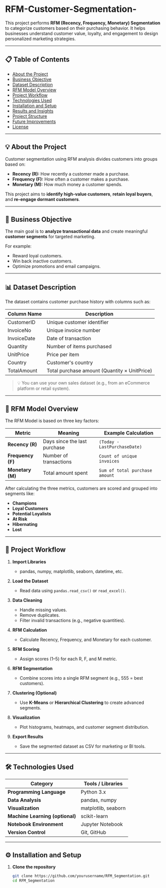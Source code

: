 # RFM-Customer-Segmentation-
This project performs **RFM (Recency, Frequency, Monetary) Segmentation** to categorize customers based on their purchasing behavior.   It helps businesses understand customer value, loyalty, and engagement to design personalized marketing strategies.

---

## 📋 Table of Contents
- [About the Project](#about-the-project)
- [Business Objective](#business-objective)
- [Dataset Description](#dataset-description)
- [RFM Model Overview](#rfm-model-overview)
- [Project Workflow](#project-workflow)
- [Technologies Used](#technologies-used)
- [Installation and Setup](#installation-and-setup)
- [Results and Insights](#results-and-insights)
- [Project Structure](#project-structure)
- [Future Improvements](#future-improvements)
- [License](#license)

---

## 💡 About the Project

Customer segmentation using RFM analysis divides customers into groups based on:
- **Recency (R):** How recently a customer made a purchase.
- **Frequency (F):** How often a customer makes a purchase.
- **Monetary (M):** How much money a customer spends.

This project aims to **identify high-value customers**, **retain loyal buyers**, and **re-engage dormant customers**.

---

## 🎯 Business Objective

The main goal is to **analyze transactional data** and create meaningful **customer segments** for targeted marketing.

For example:
- Reward loyal customers.
- Win back inactive customers.
- Optimize promotions and email campaigns.

---

## 📊 Dataset Description

The dataset contains customer purchase history with columns such as:

| Column Name        | Description |
|--------------------|-------------|
| CustomerID         | Unique customer identifier |
| InvoiceNo          | Unique invoice number |
| InvoiceDate        | Date of transaction |
| Quantity           | Number of items purchased |
| UnitPrice          | Price per item |
| Country            | Customer's country |
| TotalAmount        | Total purchase amount (Quantity × UnitPrice) |

> 💡 You can use your own sales dataset (e.g., from an eCommerce platform or retail system).

---

## 🧠 RFM Model Overview

The RFM Model is based on three key factors:

| Metric | Meaning | Example Calculation |
|--------|----------|---------------------|
| **Recency (R)** | Days since the last purchase | `(Today - LastPurchaseDate)` |
| **Frequency (F)** | Number of transactions | `Count of unique invoices` |
| **Monetary (M)** | Total amount spent | `Sum of total purchase amount` |

After calculating the three metrics, customers are scored and grouped into segments like:
- **Champions**
- **Loyal Customers**
- **Potential Loyalists**
- **At Risk**
- **Hibernating**
- **Lost**

---

## 🧭 Project Workflow

1. **Import Libraries**
   - pandas, numpy, matplotlib, seaborn, datetime, etc.

2. **Load the Dataset**
   - Read data using `pandas.read_csv()` or `read_excel()`.

3. **Data Cleaning**
   - Handle missing values.
   - Remove duplicates.
   - Filter invalid transactions (e.g., negative quantities).

4. **RFM Calculation**
   - Calculate Recency, Frequency, and Monetary for each customer.

5. **RFM Scoring**
   - Assign scores (1–5) for each R, F, and M metric.

6. **RFM Segmentation**
   - Combine scores into a single RFM segment (e.g., 555 = best customers).

7. **Clustering (Optional)**
   - Use **K-Means** or **Hierarchical Clustering** to create advanced segments.

8. **Visualization**
   - Plot histograms, heatmaps, and customer segment distribution.

9. **Export Results**
   - Save the segmented dataset as CSV for marketing or BI tools.

---

## 🛠 Technologies Used

| Category | Tools / Libraries |
|-----------|-------------------|
| **Programming Language** | Python 3.x |
| **Data Analysis** | pandas, numpy |
| **Visualization** | matplotlib, seaborn |
| **Machine Learning (optional)** | scikit-learn |
| **Notebook Environment** | Jupyter Notebook |
| **Version Control** | Git, GitHub |

---

## ⚙️ Installation and Setup

1. **Clone the repository**
   ```bash
   git clone https://github.com/yourusername/RFM_Segmentation.git
   cd RFM_Segmentation
